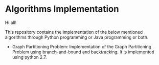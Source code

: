 # Algorithms Implementation

Hi all!

This repository contains the implementation of the below mentioned algorithms through Python programming or Java programming or both.

- Graph Partitioning Problem: Implementation of the Graph Partitioning Problem using branch-and-bound and backtracking. It is implemented                               using python 2.7.
